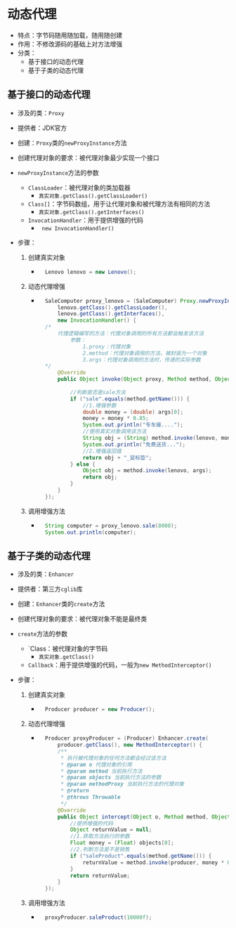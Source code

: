 # 动态代理

- 特点：字节码随用随加载，随用随创建
- 作用：不修改源码的基础上对方法增强
- 分类：
	- 基于接口的动态代理
	- 基于子类的动态代理

##  基于接口的动态代理

- 涉及的类：`Proxy`

- 提供者：JDK官方

- 创建：`Proxy`类的`newProxyInstance`方法

- 创建代理对象的要求：被代理对象最少实现一个接口

- `newProxyInstance`方法的参数

	- `ClassLoader`：被代理对象的类加载器
		- `真实对象.getClass().getClassLoader()`
	- `Class[]`：字节码数组，用于让代理对象和被代理方法有相同的方法
		- `真实对象.getClass().getInterfaces()`
	- `InvocationHandler`：用于提供增强的代码
		- ` new InvocationHandler()`

- 步骤：

	1. 创建真实对象

		- ```java
			Lenovo lenovo = new Lenovo();
			```

	2. 动态代理增强

		- ```java
			SaleComputer proxy_lenovo = (SaleComputer) Proxy.newProxyInstance(
			    lenovo.getClass().getClassLoader(),
				lenovo.getClass().getInterfaces(), 
			    new InvocationHandler() {
			/*
				代理逻辑编写的方法：代理对象调用的所有方法都会触发该方法
					参数：
						1.proxy：代理对象
						2.method：代理对象调用的方法，被封装为一个对象
						3.args：代理对象调用的方法时，传递的实际参数
			*/
				@Override
				public Object invoke(Object proxy, Method method, Object[] args) throws Throwable {
			
			        //判断是否是sale方法
			        if ("sale".equals(method.getName())) {
			            //1.增强参数
			            double money = (double) args[0];
			            money = money * 0.85;
			            System.out.println("专车接....");
			            //使用真实对象调用该方法
			            String obj = (String) method.invoke(lenovo, money);
			            System.out.println("免费送货...");
			            //2.增强返回值
			            return obj + "_鼠标垫";
			        } else {
			            Object obj = method.invoke(lenovo, args);
			            return obj;
			        }
				}
			});
			```

	3. 调用增强方法

		- ```java
			String computer = proxy_lenovo.sale(8000);
			System.out.println(computer);
			```



## 基于子类的动态代理

- 涉及的类：`Enhancer`

- 提供者：第三方`cglib`库

- 创建：`Enhancer`类的`create`方法

- 创建代理对象的要求：被代理对象不能是最终类

- `create`方法的参数

	- `Class：被代理对象的字节码
		- `真实对象.getClass()`
	- `Callback`：用于提供增强的代码，一般为`new MethodInterceptor()`

- 步骤：

	1. 创建真实对象

		- ```java
			Producer producer = new Producer();
			```

	2. 动态代理增强

		- ```java
			Producer proxyProducer = (Producer) Enhancer.create(
			    producer.getClass(), new MethodInterceptor() {
			    /**
			     * 执行被代理对象的任何方法都会经过该方法
			     * @param o 代理对象的引用
			     * @param method 当前执行方法
			     * @param objects 当前执行方法的参数
			     * @param methodProxy 当前执行方法的代理对象
			     * @return
			     * @throws Throwable
			     */
			    @Override
			    public Object intercept(Object o, Method method, Object[] objects, MethodProxy methodProxy) throws Throwable {
			        //提供增强的代码
			        Object returnValue = null;
			        //1.获取方法执行的参数
			        Float money = (Float) objects[0];
			        //2.判断方法是不是销售
			        if ("saleProduct".equals(method.getName())) {
			        	returnValue = method.invoke(producer, money * 0.8f);
			        }
			        return returnValue;
			    }
			});
			```

	3. 调用增强方法

		- ```java
			proxyProducer.saleProduct(10000f);
			```